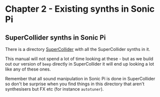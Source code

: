 # Chapter 2 - Existing synths in Sonic Pi

## SuperCollider synths in Sonic Pi

There is a directory [SuperCollider](https://github.com/sonic-pi-net/sonic-pi/tree/59047cace0cab464943e7532ccde3eaa97aa93b7/etc/synthdefs/designs/supercollider) with all the SuperCollider synths in it.

This manual will not spend a lot of time looking at these - but as we build out our version of `beep` directly in SuperCollider it will end up looking a lot like any of these ones.

Remember that all sound manipulation in Sonic Pi is done in SuperCollider so don't be surprise when you find things in this directory that aren't synthesisers but FX etc (for instance `autotuner`).
